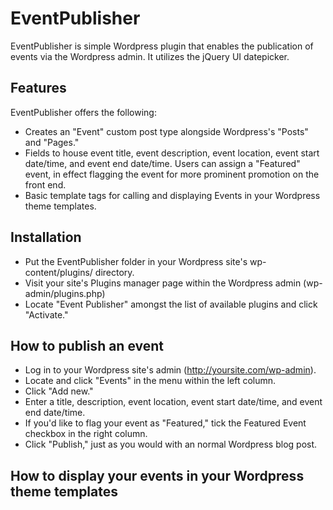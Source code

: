 # EventPublisher #

EventPublisher is simple Wordpress plugin that enables the publication of events via the Wordpress admin. It utilizes the jQuery UI datepicker.

## Features ##

EventPublisher offers the following:

- Creates an "Event" custom post type alongside Wordpress's "Posts" and "Pages."
- Fields to house event title, event description, event location, event start date/time, and event end date/time. Users can assign a "Featured" event, in effect flagging the event for more prominent promotion on the front end.
- Basic template tags for calling and displaying Events in your Wordpress theme templates.

## Installation ##

- Put the EventPublisher folder in your Wordpress site's wp-content/plugins/ directory.
- Visit your site's Plugins manager page within the Wordpress admin (wp-admin/plugins.php)
- Locate "Event Publisher" amongst the list of available plugins and click "Activate."

## How to publish an event ##

- Log in to your Wordpress site's admin (http://yoursite.com/wp-admin).
- Locate and click "Events" in the menu within the left column.
- Click "Add new."
- Enter a title, description, event location, event start date/time, and event end date/time.
- If you'd like to flag your event as "Featured," tick the Featured Event checkbox in the right column.
- Click "Publish," just as you would with an normal Wordpress blog post.

## How to display your events in your Wordpress theme templates ##
